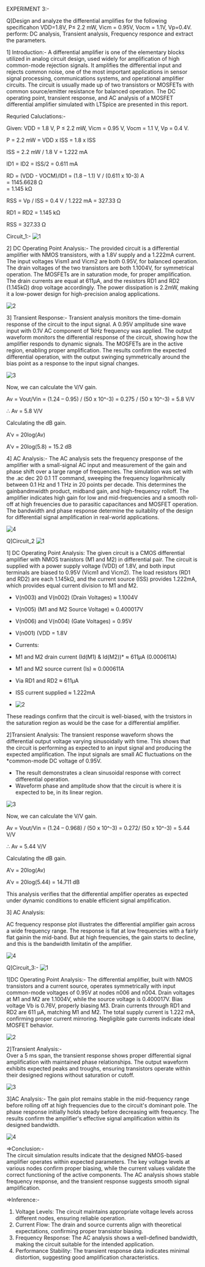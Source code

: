 EXPERIMENT 3:-

Q]Design and analyze the differential amplifies for the following specificahon VDD=1.8V, P≤ 2.2 mW, Vicm = 0.95V, Vocm = 1.1V, Vp=0.4V. perform: DC analysis, Transient analysis, Frequency responce and extract the parameters.



1] Introduction:-
A differential amplifier is one of the elementary blocks utilized in analog circuit design, used widely for amplification of high common-mode rejection signals. It amplifies the differential input and rejects common noise, one of the most important applications in sensor signal processing, communications systems, and operational amplifier circuits. The circuit is usually made up of two transistors or MOSFETs with common source/emitter resistance for balanced operation. The DC operating point, transient response, and AC analysis of a MOSFET differential amplifier simulated with LTSpice are presented in this report.


Requried Caluclations:-

Given:
VDD = 1.8 V, P ≤ 2.2 mW, Vicm = 0.95 V, Vocm = 1.1 V, Vp = 0.4 V.

P = 2.2 mW 
  = VDD x ISS 
  = 1.8 x ISS

ISS = 2.2 mW / 1.8 V 
    = 1.222 mA 

ID1 = ID2 = ISS/2 
    = 0.611 mA 

RD = (VDD - VOCM)/ID1 
   = (1.8 – 1.1) V / (0.611 x 10-3) A   
   = 1145.6628 Ω   
   = 1.145 kΩ 

RSS = Vp / ISS 
    = 0.4 V / 1.222 mA 
    = 327.33 Ω 

RD1 = RD2 
    = 1.145 kΩ

RSS = 327.33 Ω



Circuit_1:-
![1](https://github.com/user-attachments/assets/47e2b2bc-9492-4a23-a7bb-49df2d225f6f)

2] DC Operating Point Analysis:-
The provided circuit is a differential amplifier with NMOS transistors, with a 1.8V supply and a 1.222mA current. The input voltages Vism1 and Vicm2 are both 0.95V, for balanced operation. The drain voltages of the two transistors are both 1.1004V, for symmetrical operation. The MOSFETs are in saturation mode, for proper amplification. The drain currents are equal at 611μA, and the resistors RD1 and RD2 (1.145kΩ) drop voltage accordingly. The power dissipation is 2.2mW, making it a low-power design for high-precision analog applications.


![2](https://github.com/user-attachments/assets/f2f0bfce-46d2-457a-98c1-572401f36872)


3] Transient Response:-
Transient analysis monitors the time-domain response of the circuit to the input signal. A 0.95V amplitude sine wave input with 0.1V AC component of 1kHz frequency was applied. The output waveform monitors the differential response of the circuit, showing how the amplifier responds to dynamic signals. The MOSFETs are in the active region, enabling proper amplification. The results confirm the expected differential operation, with the output swinging symmetrically around the bias point as a response to the input signal changes.

![3](https://github.com/user-attachments/assets/e522b664-c9ba-4b00-a897-9bd8f2df6d43)

Now, we can calculate the V/V gain.

Av = Vout/Vin = (1.24 – 0.95) / (50 x 10^-3) = 0.275 / (50 x 10^-3) = 5.8 V/V

∴ Av = 5.8 V/V

Calculating the dB gain.

A’v = 20log(Av)

A’v = 20log(5.8) = 15.2 dB


4] AC Analysis:-
The AC analysis sets the frequency presponse of the amplifier with a small-signal AC input and measurement of the gain and phase shift over a large range of frequencies. The simulation was set with the .ac dec 20 0.1 1T command, sweeping the frequency logarihmically between 0.1 Hz and 1 THz in 20 points per decade. This determines the gainbandmwidth product, midband gain, and high-frequency rolloff. The amplifier indicates high gain for low and mid-frequencies and a smooth roll-off at high freuencies due to parasitic capacitances and MOSFET operation. The bandwidth and phase response determine the suitablity of the design for differential signal amplification in real-world applications.

![4](https://github.com/user-attachments/assets/2dbdaf99-9086-4545-a5ed-af9edc9f83e5)








Q]Circuit_2
![1](https://github.com/user-attachments/assets/ddf1de92-190a-4dea-a285-c85b55f925fd)


1] DC Operating Point Analysis:
The given circuit is a CMOS differential amplifier with NMOS tranistors (M1 and M2) in differential pair. The circuit is supplied with a power supply voltage (VDD) of 1.8V, and both input terminals are biased to 0.95V (Vicm1 and Vicm2). The load resistors (RD1 and RD2) are each 1.145kΩ, and the current source (ISS) provides 1.222mA, which provides equal current division to M1 and M2.

- V(n003) and V(n002) (Drain Voltages) ≈ 1.1004V
- V(n005) (M1 and M2 Source Voltage) ≈ 0.400017V
- V(n006) and V(n004) (Gate Voltages) = 0.95V 
- V(n001) (VDD = 1.8V

- Currents:
- M1 and M2 drain current (Id(M1) & Id(M2))* ≈ 611µA (0.000611A)
- M1 and M2 source current (Is) ≈ 0.000611A
- Via RD1 and RD2 ≈ 611µA
- ISS current supplied ≈ 1.222mA

- ![2](https://github.com/user-attachments/assets/009e3d08-210f-43a8-909f-ac413f553973)


These readings confirm that the circuit is well-biased, with the trsistors in the saturation region as would be the case for a differential amplifier.

2]Transient Analysis:
The transient response waveform shows the differential output voltage varying sinusoidally with time. This shows that the circuit is performing as expected to an input signal and producing the expected amplification. The input signals are small AC fluctuations on the *common-mode DC voltage of 0.95V.
- The result demonstrates a clean sinusoidal response with correct differential operation.
- Waveform phase and amplitude show that the circuit is where it is expected to be, in its linear region.

![3](https://github.com/user-attachments/assets/02a004a2-3073-4960-8b64-4bb1b1c723a1)

Now, we can calculate the V/V gain.

Av = Vout/Vin = (1.24 – 0.968) / (50 x 10^-3) = 0.272/ (50 x 10^-3) = 5.44 V/V

∴ Av = 5.44 V/V

Calculating the dB gain.

A’v = 20log(Av)

A’v = 20log(5.44) = 14.711 dB

This analysis verifies that the differential amplifier operates as expected under dynamic conditions to enable efficient signal amplification.

3] AC Analysis:

AC frequency response plot illustrates the differential amplifier gain across a wide frequency range. The response is flat at low frequencies with a fairly flat gainin the mid-band. But at high frequencies, the gain starts to decline, and this is the bandwidth limitatin of the amplifier.

![4](https://github.com/user-attachments/assets/9125ee0f-c3c3-4680-be80-98baacbdaf1f)







Q]Circuit_3:-
![1](https://github.com/user-attachments/assets/fe7d5d8e-14c0-42bb-ad1f-721860316c28)


1]DC Operating Point Analysis:-
The differential amplifier, built with NMOS transistors and a current source, operates symmetrically with input common-mode voltages of 0.95V at nodes n006 and n004. Drain voltages at  M1  and  M2  are 1.1004V, while the source voltage is 0.400017V. Bias voltage Vb is 0.76V, properly biasing M3. Drain currents through RD1 and RD2 are 611 µA, matching M1 and M2. The total supply current is 1.222 mA, confirming proper current mirroring. Negligible gate currents indicate ideal MOSFET behavior.  

![2](https://github.com/user-attachments/assets/af9bf103-97e5-4c27-96e8-5c46f10deb3f)


2]Transient Analysis:-  
Over a 5 ms span, the transient response shows proper differential signal amplification with maintained phase relationships. The output waveform exhibits expected peaks and troughs, ensuring transistors operate within their designed regions without saturation or cutoff. 

![3](https://github.com/user-attachments/assets/09fee891-afca-4957-9315-fb43f2be60ac)




3]AC Analysis:-
The gain plot remains stable in the mid-frequency range before rolling off at high frequencies due to the circuit's dominant pole. The phase response initially holds steady before decreasing with frequency. The results confirm the amplifier's effective signal amplification within its designed bandwidth.  

![4](https://github.com/user-attachments/assets/8ac9f122-c6c6-4d0d-913f-aef6ad474954)



=>Conclusion:-  
The circuit simulation results indicate that the designed NMOS-based amplifier operates within expected parameters. The key voltage levels at various nodes confirm proper biasing, while the current values validate the correct functioning of the active components. The AC analysis shows stable frequency response, and the transient response suggests smooth signal amplification.  

=>Inference:-
1. Voltage Levels: The circuit maintains appropriate voltage levels across different nodes, ensuring reliable operation.  
2. Current Flow: The drain and source currents align with theoretical expectations, confirming proper transistor biasing.  
3. Frequency Response: The AC analysis shows a well-defined bandwidth, making the circuit suitable for the intended application.  
4. Performance Stability: The transient response data indicates minimal distortion, suggesting good amplification characteristics.  
